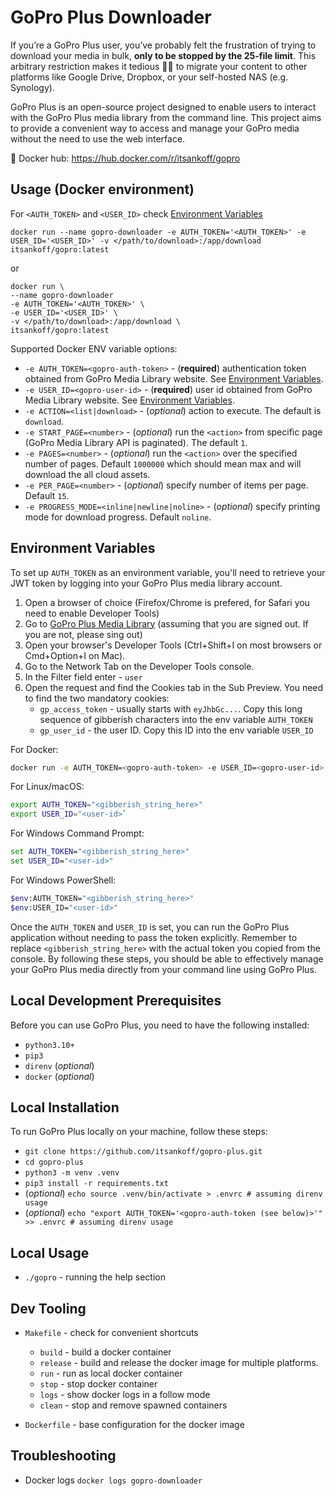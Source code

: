 # GoPro Plus Downloader

If you’re a GoPro Plus user, you’ve probably felt the frustration of trying to download
your media in bulk, **only to be stopped by the 25-file limit**. This arbitrary restriction
makes it tedious 😤😡 to migrate your content to other platforms like
Google Drive, Dropbox, or your self-hosted NAS (e.g. Synology).

GoPro Plus is an open-source project designed to enable users to interact with
the GoPro Plus media library from the command line. This project aims to provide
a convenient way to access and manage your GoPro media without the need
to use the web interface.

 🐳 Docker hub: https://hub.docker.com/r/itsankoff/gopro

## Usage (Docker environment)

For `<AUTH_TOKEN>` and `<USER_ID>` check [Environment Variables](#environment-variables)

`docker run --name gopro-downloader -e AUTH_TOKEN='<AUTH_TOKEN>' -e USER_ID='<USER_ID>' -v </path/to/download>:/app/download itsankoff/gopro:latest`

or

```
docker run \
--name gopro-downloader
-e AUTH_TOKEN='<AUTH_TOKEN>' \
-e USER_ID='<USER_ID>' \
-v </path/to/download>:/app/download \
itsankoff/gopro:latest
```

Supported Docker ENV variable options:

* `-e AUTH_TOKEN=<gopro-auth-token>` - (**required**) authentication token
        obtained from GoPro Media Library website. See [Environment Variables](#environment-variables).
* `-e USER_ID=<gopro-user-id>` - (**required**) user id
        obtained from GoPro Media Library website. See [Environment Variables](#environment-variables).
* `-e ACTION=<list|download>` - (*optional*) action to execute. The default is `download`.
* `-e START_PAGE=<number>` - (*optional*) run the `<action>` from specific page
        (GoPro Media Library API is paginated). The default `1`.
* `-e PAGES=<number>` - (*optional*) run the `<action>` over the specified number of pages.
        Default `1000000` which should mean max and will download the all cloud assets.
* `-e PER_PAGE=<number>` - (*optional*) specify number of items per page. Default `15`.
* `-e PROGRESS_MODE=<inline|newline|noline>` - (*optional*) specify printing mode
        for download progress. Default `noline`.

## Environment Variables

To set up `AUTH_TOKEN` as an environment variable, you'll need to retrieve
your JWT token by logging into your GoPro Plus media library account.

1. Open a browser of choice (Firefox/Chrome is prefered, for Safari you need to enable Developer Tools)
2. Go to [GoPro Plus Media Library](https://plus.gopro.com/media-library/)  (assuming that you are signed out. If you are not, please sing out)
3. Open your browser's Developer Tools (Ctrl+Shift+I on most browsers or Cmd+Option+I on Mac).
4. Go to the Network Tab on the Developer Tools console.
5. In the Filter field enter - `user`
6. Open the request and find the Cookies tab in the Sub Preview. You need to find the two mandatory cookies:
    * `gp_access_token` - usually starts with `eyJhbGc...`. Copy this long sequence of gibberish characters into the env variable `AUTH_TOKEN`
    * `gp_user_id` - the user ID. Copy this ID into the env variable `USER_ID`

For Docker:
```bash
docker run -e AUTH_TOKEN=<gopro-auth-token> -e USER_ID=<gopro-user-id> itsankoff/gopro:latest
```

For Linux/macOS:
```bash
export AUTH_TOKEN="<gibberish_string_here>"
export USER_ID="<user-id>`
```

For Windows Command Prompt:
```cmd
set AUTH_TOKEN="<gibberish_string_here>"
set USER_ID="<user-id>"
```

For Windows PowerShell:
```sh
$env:AUTH_TOKEN="<gibberish_string_here>"
$env:USER_ID="<user-id>"
```

Once the `AUTH_TOKEN` and `USER_ID` is set, you can run the GoPro Plus application without needing to pass the token explicitly.
Remember to replace `<gibberish_string_here>` with the actual token you copied from the console.
By following these steps, you should be able to effectively manage your GoPro Plus media directly from your command line using GoPro Plus.


## Local Development Prerequisites

Before you can use GoPro Plus, you need to have the following installed:

* `python3.10+`
* `pip3`
* `direnv` (*optional*)
* `docker` (*optional*)


## Local Installation

To run GoPro Plus locally on your machine, follow these steps:

* `git clone https://github.com/itsankoff/gopro-plus.git`
* `cd gopro-plus`
* `python3 -m venv .venv`
* `pip3 install -r requirements.txt`
* (*optional*) `echo source .venv/bin/activate > .envrc # assuming direnv usage`
* (*optional*) `echo "export AUTH_TOKEN='<gopro-auth-token (see below)>'" >> .envrc # assuming direnv usage`


## Local Usage

* `./gopro` - running the help section

## Dev Tooling

* `Makefile` - check for convenient shortcuts
    * `build` - build a docker container
    * `release` - build and release the docker image for multiple platforms.
    * `run` - run as local docker container
    * `stop` - stop docker container
    * `logs` - show docker logs in a follow mode
    * `clean` - stop and remove spawned containers

* `Dockerfile` - base configuration for the docker image

## Troubleshooting

* Docker logs `docker logs gopro-downloader`
